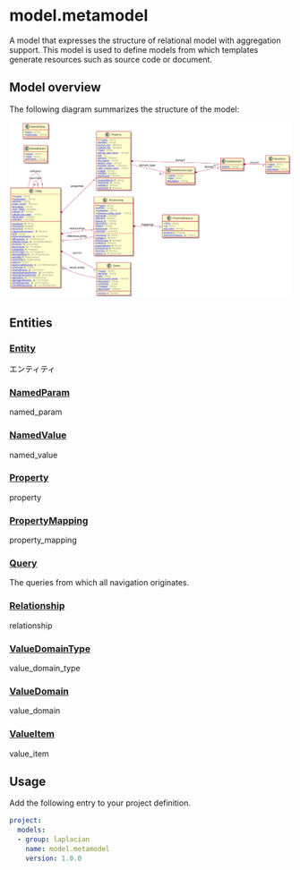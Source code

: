 # model.metamodel

A model that expresses the structure of relational model with aggregation support.
This model is used to define models from which templates generate resources such as source code or document.


<!-- @main-content@ -->
<!-- @main-content@ -->

## Model overview

The following diagram summarizes the structure of the model:

![](./doc/image/model-diagram.svg)

## Entities
### [Entity](./doc/entities/Entity.md)

エンティティ

### [NamedParam](./doc/entities/NamedParam.md)

named_param

### [NamedValue](./doc/entities/NamedValue.md)

named_value

### [Property](./doc/entities/Property.md)

property

### [PropertyMapping](./doc/entities/PropertyMapping.md)

property_mapping

### [Query](./doc/entities/Query.md)

The queries from which all navigation originates.


### [Relationship](./doc/entities/Relationship.md)

relationship

### [ValueDomainType](./doc/entities/ValueDomainType.md)

value_domain_type

### [ValueDomain](./doc/entities/ValueDomain.md)

value_domain

### [ValueItem](./doc/entities/ValueItem.md)

value_item



## Usage

Add the following entry to your project definition.

```yaml
project:
  models:
  - group: laplacian
    name: model.metamodel
    version: 1.0.0
```